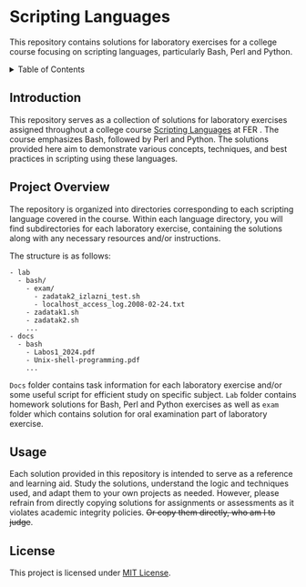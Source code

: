 # Scripting Languages

This repository contains solutions for laboratory exercises for a college course focusing on scripting languages, particularly Bash, Perl and Python.

<details>
  <summary>Table of Contents</summary>
  <ol>
    <li><a href="#introduction">Introduction</a></li>
    <li><a href="#project-overview">Project Overview</a></li>
    <li><a href="#usage">Usage</a></li>
    <li><a href="#license">License</a></li>
  </ol>
</details>

## Introduction

This repository serves as a collection of solutions for laboratory exercises assigned throughout a college course [Scripting Languages](https://www.fer.unizg.hr/predmet/skrjez) at FER . The course emphasizes Bash, followed by Perl and Python. The solutions provided here aim to demonstrate various concepts, techniques, and best practices in scripting using these languages.

## Project Overview

The repository is organized into directories corresponding to each scripting language covered in the course. Within each language directory, you will find subdirectories for each laboratory exercise, containing the solutions along with any necessary resources and/or instructions.

The structure is as follows:
```
- lab	
  - bash/
    - exam/
      - zadatak2_izlazni_test.sh
      - localhost_access_log.2008-02-24.txt
    - zadatak1.sh
    - zadatak2.sh
    ...
- docs
  - bash
    - Labos1_2024.pdf
    - Unix-shell-programming.pdf
    ...
```

`Docs` folder contains task information for each laboratory exercise and/or some useful script for efficient study on specific subject. `Lab` folder contains homework solutions for Bash, Perl and Python exercises as well as `exam` folder which contains solution for oral examination part of laboratory exercise.

## Usage

Each solution provided in this repository is intended to serve as a reference and learning aid. Study the solutions, understand the logic and techniques used, and adapt them to your own projects as needed. However, please refrain from directly copying solutions for assignments or assessments as it violates academic integrity policies. ~~Or copy them directly, who am I to judge~~.

## License

This project is licensed under [MIT License](LICENSE).
